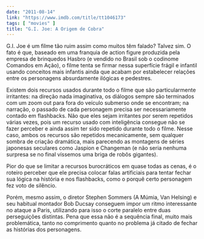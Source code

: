 ```yaml
---
date: "2011-08-14"
link: "https://www.imdb.com/title/tt1046173"
tags: [ "movies" ]
title: "G.I. Joe: A Origem de Cobra"
---
```

G.I. Joe é um filme tão ruim assim como muitos têm falado? Talvez sim. O fato é que, baseado em uma franquia de action figure produzida pela empresa de brinquedos Hasbro (e vendido no Brasil sob o codinome Comandos em Ação), o filme tenta se firmar nessa superfície frágil e infantil usando conceitos mais infantis ainda que acabam por estabelecer relações entre os personagens absurdamente ilógicas e pedestres.

Existem dois recursos usados durante todo o filme que são particularmente irritantes: na direção nada imaginativa, os diálogos sempre são terminados com um zoom out para fora do veículo submerso onde se encontram; na narração, o passado de cada personagem precisa ser necessariamente contado em flashbacks. Não que eles sejam irritantes por serem repetidos várias vezes, pois um recurso usado com inteligência consegue não se fazer perceber e ainda assim ter sido repetido durante todo o filme. Nesse caso, ambos os recursos são repetidos mecanicamente, sem qualquer sombra de criação dramática, mais parecendo as montagens de séries japonesas seculares como Jaspion e Changeman (e não seria nenhuma surpresa se no final víssemos uma briga de robôs gigantes).

Pior do que se limitar a recursos burocráticos em quase todas as cenas, é o roteiro perceber que ele precisa colocar falas artificiais para tentar fechar sua lógica na história e nos flashbacks, como o porquê certo personagem fez voto de silêncio.

Porém, mesmo assim, o diretor Stephen Sommers (A Múmia, Van Helsing) e seu habitual montador Bob Ducsay conseguem impor um ritmo interessante no ataque a Paris, utilizando para isso o corte paralelo entre duas perseguições distintas. Pena que essa não é a sequência final, muito mais problemática, tanto no comprimento quanto no problema já citado de fechar as histórias dos personagens.
